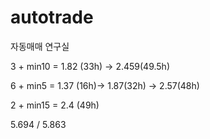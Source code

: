 # autotrade
자동매매 연구실

3 + min10 = 1.82 (33h) -> 2.459(49.5h)

6 + min5 = 1.37 (16h)-> 1.87(32h) -> 2.57(48h)

2 + min15 = 2.4 (49h)

5.694 / 5.863

